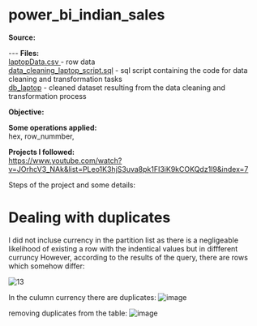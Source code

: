 # power_bi_indian_sales
**Source:**  


 --- **Files:**  
[laptopData.csv ](https://github.com/boudzela/data_cleaning/blob/3e2525303ca20098f1581bd8c3b816f9dee45096/laptopData.csv)- row data  
[data_cleaning_laptop_script.sql](https://github.com/boudzela/data_cleaning/blob/fe158f390bad31bc4f270319bf14e905a1908ac5/data_cleaning_laptop.sql) -  sql script containing the code for data cleaning and transformation tasks  
[db_laptop](https://github.com/boudzela/data_cleaning/tree/22ed1d5b6d751a0635118ed61881f8aea915302c/db_laptop) - cleaned dataset resulting from the data cleaning and transformation process

**Objective:**  


**Some operations applied:**  
hex, row_nummber, 

**Projects I followed:**  
https://www.youtube.com/watch?v=JOrhcV3_NAk&list=PLeo1K3hjS3uva8pk1FI3iK9kCOKQdz1I9&index=7   


  
Steps of the project and some details: 


# Dealing with duplicates

I did not incluse currency in the partition list as there is a negligeable likelihood of existing a row with the indentical values but in diffferent curruncy
However, according to the results of the query, there are rows which somehow differ: 

![13](https://github.com/user-attachments/assets/2c991ca3-a97c-40ce-8a40-a5b106d35c6c)

In the culumn currency there are duplicates: 
![image](https://github.com/user-attachments/assets/a4f3d71b-298f-4177-aeaf-0542b6b840d8)

removing duplicates from the table: 
![image](https://github.com/user-attachments/assets/c6cd162e-e478-44dd-afa6-23adbc9e7e35)



